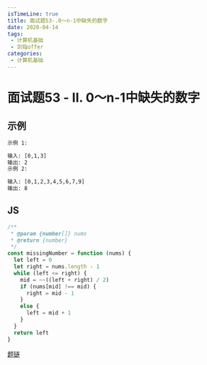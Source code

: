 ```yaml
---
isTimeLine: true
title: 面试题53-.0～n-1中缺失的数字
date: 2020-04-14
tags:
 - 计算机基础
 - 剑指offer
categories:
 - 计算机基础
---
```

# 面试题53 - II. 0～n-1中缺失的数字
## 示例
```txt
示例 1:

输入: [0,1,3]
输出: 2
示例 2:

输入: [0,1,2,3,4,5,6,7,9]
输出: 8
```

## JS
```js
/**
 * @param {number[]} nums
 * @return {number}
 */
const missingNumber = function (nums) {
  let left = 0
  let right = nums.length - 1
  while (left <= right) {
    mid = ~~((left + right) / 2)
    if (nums[mid] !== mid) {
      right = mid - 1
    }
    else {
      left = mid + 1
    }
  }
  return left
}
```

[题链](https://leetcode-cn.com/problems/que-shi-de-shu-zi-lcof/)
